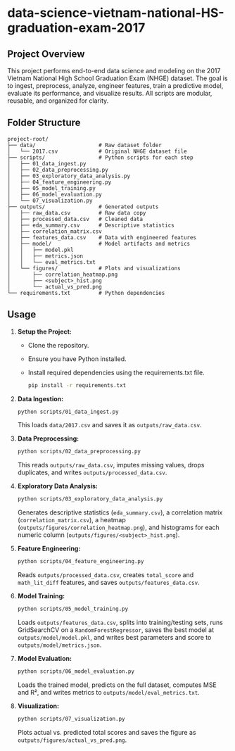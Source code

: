 # data-science-vietnam-national-HS-graduation-exam-2017

## Project Overview

This project performs end-to-end data science and modeling on the 2017 Vietnam National High School Graduation Exam (NHGE) dataset. The goal is to ingest, preprocess, analyze, engineer features, train a predictive model, evaluate its performance, and visualize results. All scripts are modular, reusable, and organized for clarity.

## Folder Structure

```
project-root/
├── data/                    # Raw dataset folder
│   └── 2017.csv             # Original NHGE dataset file
├── scripts/                 # Python scripts for each step
│   ├── 01_data_ingest.py
│   ├── 02_data_preprocessing.py
│   ├── 03_exploratory_data_analysis.py
│   ├── 04_feature_engineering.py
│   ├── 05_model_training.py
│   ├── 06_model_evaluation.py
│   └── 07_visualization.py
├── outputs/                 # Generated outputs
│   ├── raw_data.csv         # Raw data copy
│   ├── processed_data.csv   # Cleaned data
│   ├── eda_summary.csv      # Descriptive statistics
│   ├── correlation_matrix.csv
│   ├── features_data.csv    # Data with engineered features
│   ├── model/               # Model artifacts and metrics
│   │   ├── model.pkl
│   │   ├── metrics.json
│   │   └── eval_metrics.txt
│   └── figures/             # Plots and visualizations
│       ├── correlation_heatmap.png
│       ├── <subject>_hist.png
│       └── actual_vs_pred.png
└── requirements.txt         # Python dependencies
```

## Usage

1. **Setup the Project:**

   * Clone the repository.
   * Ensure you have Python installed.
   * Install required dependencies using the requirements.txt file.

     ```bash
     pip install -r requirements.txt
     ```

2. **Data Ingestion:**

   ```bash
   python scripts/01_data_ingest.py
   ```

   This loads `data/2017.csv` and saves it as `outputs/raw_data.csv`.

3. **Data Preprocessing:**

   ```bash
   python scripts/02_data_preprocessing.py
   ```

   This reads `outputs/raw_data.csv`, imputes missing values, drops duplicates, and writes `outputs/processed_data.csv`.

4. **Exploratory Data Analysis:**

   ```bash
   python scripts/03_exploratory_data_analysis.py
   ```

   Generates descriptive statistics (`eda_summary.csv`), a correlation matrix (`correlation_matrix.csv`), a heatmap (`outputs/figures/correlation_heatmap.png`), and histograms for each numeric column (`outputs/figures/<subject>_hist.png`).

5. **Feature Engineering:**

   ```bash
   python scripts/04_feature_engineering.py
   ```

   Reads `outputs/processed_data.csv`, creates `total_score` and `math_lit_diff` features, and saves `outputs/features_data.csv`.

6. **Model Training:**

   ```bash
   python scripts/05_model_training.py
   ```

   Loads `outputs/features_data.csv`, splits into training/testing sets, runs GridSearchCV on a `RandomForestRegressor`, saves the best model at `outputs/model/model.pkl`, and writes best parameters and score to `outputs/model/metrics.json`.

7. **Model Evaluation:**

   ```bash
   python scripts/06_model_evaluation.py
   ```

   Loads the trained model, predicts on the full dataset, computes MSE and R², and writes metrics to `outputs/model/eval_metrics.txt`.

8. **Visualization:**

   ```bash
   python scripts/07_visualization.py
   ```

   Plots actual vs. predicted total scores and saves the figure as `outputs/figures/actual_vs_pred.png`.

